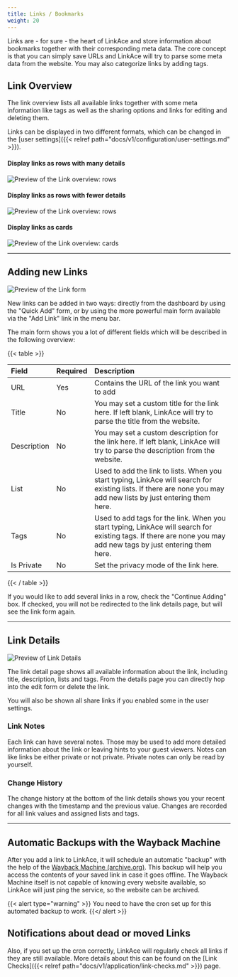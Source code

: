 ```yaml
---
title: Links / Bookmarks
weight: 20
---
```


Links are - for sure - the heart of LinkAce and store information about bookmarks together with their corresponding meta data. The core concept is that you can simply save URLs and LinkAce will try to parse some meta data from the  website. You may also categorize links by adding tags.

## Link Overview

The link overview lists all available links together with some meta information like tags as well as the sharing options and links for editing and deleting them.

Links can be displayed in two different formats, which can be changed in the [user settings]({{< relref path="docs/v1/configuration/user-settings.md" >}}).

#### Display links as rows with many details

![Preview of the Link overview: rows](/images/screens/v1/link_index_rows.png)

#### Display links as rows with fewer details

![Preview of the Link overview: rows](/images/screens/v1/link_index_rows_small.png)

#### Display links as cards

![Preview of the Link overview: cards](/images/screens/v1/link_index_cards.png)


---


## Adding new Links

![Preview of the Link form](/images/screens/v1/link_create.png)

New links can be added in two ways: directly from the dashboard by using the "Quick Add" form, or by using the more powerful main form available via the "Add Link" link in the menu bar.

The main form shows you a lot of different fields which will be described in the following overview:

{{< table >}}

| Field | Required | Description |
|:------|:---------|:------------|
| URL | Yes | Contains the URL of the link you want to add |
| Title | No | You may set a custom title for the link here. If left blank, LinkAce will try to parse the title from the website. |
| Description | No | You may set a custom description for the link here. If left blank, LinkAce will try to parse the description from the website. |
| List | No | Used to add the link to lists. When you start typing, LinkAce will search for existing lists. If there are none you may add new lists by just entering them here. |
| Tags | No | Used to add tags for the link. When you start typing, LinkAce will search for existing tags. If there are none you may add new tags by just entering them here. |
| Is Private | No | Set the privacy mode of the link here. |

{{< / table >}}

If you would like to add several links in a row, check the "Continue Adding" box. If checked, you will not be redirected
to the link details page, but will see the link form again.


---


## Link Details

![Preview of Link Details](/images/screens/v1/link_details.png)

The link detail page shows all available information about the link, including title, description, lists and tags. From the details page you can directly hop into the edit form or delete the link.

You will also be shown all share links if you enabled some in the user settings.

### Link Notes

Each link can have several notes. Those may be used to add more detailed information about the link or leaving hints to your guest viewers. Notes can like links be either private or not private. Private notes can only be read by yourself.

### Change History

The change history at the bottom of the link details shows you your recent changes with the timestamp and the previous value. Changes are recorded for all link values and assigned lists and tags.


---


## Automatic Backups with the Wayback Machine

After you add a link to LinkAce, it will schedule an automatic "backup" with the help of the [Wayback Machine (archive.org)](https://archive.org/web/web.php).
This backup will help you access the contents of your saved link in case it goes offline. The Wayback Machine itself is not capable of knowing every website available, so LinkAce will just ping the service, so the website can be archived.

{{< alert type="warning" >}}
You need to have the cron set up for this automated backup to work.
{{</ alert >}}

## Notifications about dead or moved Links

Also, if you set up the cron correctly, LinkAce will regularly check all links if they are still available. More details about this can be found on the [Link Checks]({{< relref path="docs/v1/application/link-checks.md" >}}) page.
